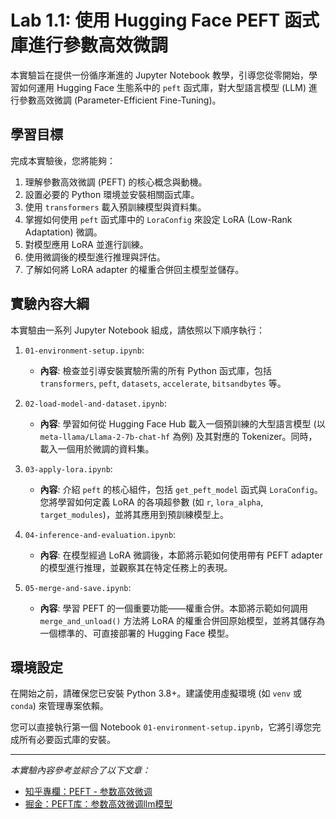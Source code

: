 # Lab 1.1: 使用 Hugging Face PEFT 函式庫進行參數高效微調

本實驗旨在提供一份循序漸進的 Jupyter Notebook 教學，引導您從零開始，學習如何運用 Hugging Face 生態系中的 `peft` 函式庫，對大型語言模型 (LLM) 進行參數高效微調 (Parameter-Efficient Fine-Tuning)。

## 學習目標

完成本實驗後，您將能夠：
1.  理解參數高效微調 (PEFT) 的核心概念與動機。
2.  設置必要的 Python 環境並安裝相關函式庫。
3.  使用 `transformers` 載入預訓練模型與資料集。
4.  掌握如何使用 `peft` 函式庫中的 `LoraConfig` 來設定 LoRA (Low-Rank Adaptation) 微調。
5.  對模型應用 LoRA 並進行訓練。
6.  使用微調後的模型進行推理與評估。
7.  了解如何將 LoRA adapter 的權重合併回主模型並儲存。

## 實驗內容大綱

本實驗由一系列 Jupyter Notebook 組成，請依照以下順序執行：

1.  `01-environment-setup.ipynb`:
    *   **內容**: 檢查並引導安裝實驗所需的所有 Python 函式庫，包括 `transformers`, `peft`, `datasets`, `accelerate`, `bitsandbytes` 等。

2.  `02-load-model-and-dataset.ipynb`:
    *   **內容**: 學習如何從 Hugging Face Hub 載入一個預訓練的大型語言模型 (以 `meta-llama/Llama-2-7b-chat-hf` 為例) 及其對應的 Tokenizer。同時，載入一個用於微調的資料集。

3.  `03-apply-lora.ipynb`:
    *   **內容**: 介紹 `peft` 的核心組件，包括 `get_peft_model` 函式與 `LoraConfig`。您將學習如何定義 LoRA 的各項超參數 (如 `r`, `lora_alpha`, `target_modules`)，並將其應用到預訓練模型上。

4.  `04-inference-and-evaluation.ipynb`:
    *   **內容**: 在模型經過 LoRA 微調後，本節將示範如何使用帶有 PEFT adapter 的模型進行推理，並觀察其在特定任務上的表現。

5.  `05-merge-and-save.ipynb`:
    *   **內容**: 學習 PEFT 的一個重要功能——權重合併。本節將示範如何調用 `merge_and_unload()` 方法將 LoRA 的權重合併回原始模型，並將其儲存為一個標準的、可直接部署的 Hugging Face 模型。

## 環境設定

在開始之前，請確保您已安裝 Python 3.8+。建議使用虛擬環境 (如 `venv` 或 `conda`) 來管理專案依賴。

您可以直接執行第一個 Notebook `01-environment-setup.ipynb`，它將引導您完成所有必要函式庫的安裝。

---
*本實驗內容參考並綜合了以下文章：*
- [知乎專欄：PEFT - 参数高效微调](https://zhuanlan.zhihu.com/p/646748939)
- [掘金：PEFT库：参数高效微调llm模型](https://juejin.cn/post/7257895211710627901)

